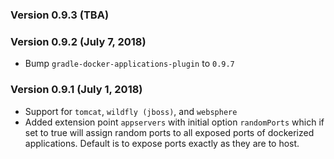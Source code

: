### Version 0.9.3 (TBA)

### Version 0.9.2 (July 7, 2018)
* Bump `gradle-docker-applications-plugin` to `0.9.7`

### Version 0.9.1 (July 1, 2018)
* Support for `tomcat`, `wildfly (jboss)`, and `websphere`
* Added extension point `appservers` with initial option `randomPorts` which if set to true will assign random ports to all exposed ports of dockerized applications. Default is to expose ports exactly as they are to host.
